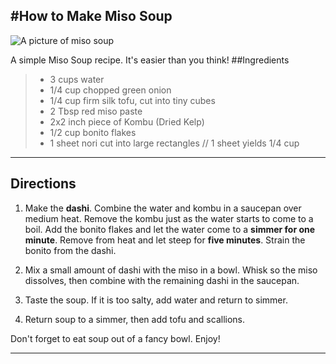 #How to Make Miso Soup
----------

![A picture of miso soup](https://media.mercola.com/assets/images/recipes/miso-soup.jpg "Miso Soup")

A simple Miso Soup recipe. It's easier than you think!
##Ingredients

> * 3 cups water
> * 1/4 cup chopped green onion
> * 1/4 cup firm silk tofu, cut into tiny cubes
> * 2 Tbsp red miso paste
> *  2x2 inch piece of Kombu (Dried Kelp)
> *  1/2 cup bonito flakes
> * 1 sheet nori cut into large rectangles // 1 sheet yields 1/4 cup

----------
## Directions
1. Make the __dashi__. Combine the water and kombu in a saucepan over medium heat. Remove the kombu just as the water starts to come to a boil. Add the bonito flakes and let the water come to a **simmer for one minute**. Remove from heat and let steep for **five minutes**. Strain the bonito from the dashi.

2.  Mix a small amount of dashi with the miso in a bowl. Whisk so the miso dissolves, then combine with the remaining dashi in the saucepan.

3. Taste the soup. If it is too salty, add water and return to simmer.

2. Return soup to a simmer, then add tofu and scallions.

Don't forget to eat soup out of a fancy bowl. Enjoy!


----------
